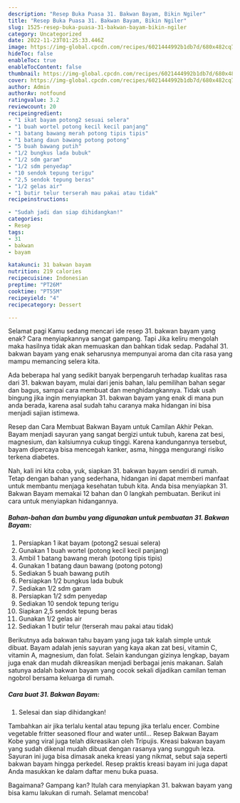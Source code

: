 ```yaml
---
description: "Resep Buka Puasa 31. Bakwan Bayam, Bikin Ngiler"
title: "Resep Buka Puasa 31. Bakwan Bayam, Bikin Ngiler"
slug: 1525-resep-buka-puasa-31-bakwan-bayam-bikin-ngiler
category: Uncategorized
date: 2022-11-23T01:25:33.446Z
image: https://img-global.cpcdn.com/recipes/6021444992b1db7d/680x482cq70/31-bakwan-bayam-foto-resep-utama.jpg
hideToc: false
enableToc: true
enableTocContent: false
thumbnail: https://img-global.cpcdn.com/recipes/6021444992b1db7d/680x482cq70/31-bakwan-bayam-foto-resep-utama.jpg
cover: https://img-global.cpcdn.com/recipes/6021444992b1db7d/680x482cq70/31-bakwan-bayam-foto-resep-utama.jpg
author: Admin
authorAv: notfound
ratingvalue: 3.2
reviewcount: 20
recipeingredient:
- "1 ikat bayam potong2 sesuai selera"
- "1 buah wortel potong kecil kecil panjang"
- "1 batang bawang merah potong tipis tipis"
- "1 batang daun bawang potong potong"
- "5 buah bawang putih"
- "1/2 bungkus lada bubuk"
- "1/2 sdm garam"
- "1/2 sdm penyedap"
- "10 sendok tepung terigu"
- "2,5 sendok tepung beras"
- "1/2 gelas air"
- "1 butir telur terserah mau pakai atau tidak"
recipeinstructions:

- "Sudah jadi dan siap dihidangkan!"
categories:
- Resep
tags:
- 31
- bakwan
- bayam

katakunci: 31 bakwan bayam 
nutrition: 219 calories
recipecuisine: Indonesian
preptime: "PT26M"
cooktime: "PT55M"
recipeyield: "4"
recipecategory: Dessert

---
```



Selamat pagi Kamu sedang mencari ide resep 31. bakwan bayam yang enak? Cara menyiapkannya sangat gampang. Tapi Jika keliru mengolah maka hasilnya tidak akan memuaskan dan bahkan tidak sedap. Padahal 31. bakwan bayam yang enak seharusnya mempunyai aroma dan cita rasa yang mampu memancing selera kita.


Ada beberapa hal yang sedikit banyak berpengaruh terhadap kualitas rasa dari 31. bakwan bayam, mulai dari jenis bahan, lalu pemilihan bahan segar dan bagus, sampai cara membuat dan menghidangkannya. Tidak usah bingung jika ingin menyiapkan 31. bakwan bayam yang enak di mana pun anda berada, karena asal sudah tahu caranya maka hidangan ini bisa menjadi sajian istimewa.

Resep dan Cara Membuat Bakwan Bayam untuk Camilan Akhir Pekan. Bayam menjadi sayuran yang sangat bergizi untuk tubuh, karena zat besi, magnesium, dan kalsiumnya cukup tinggi. Karena kandungannya tersebut, bayam dipercaya bisa mencegah kanker, asma, hingga mengurangi risiko terkena diabetes.


Nah, kali ini kita coba, yuk, siapkan 31. bakwan bayam sendiri di rumah. Tetap dengan bahan yang sederhana, hidangan ini dapat memberi manfaat untuk membantu menjaga kesehatan tubuh kita. Anda bisa menyiapkan 31. Bakwan Bayam memakai 12 bahan dan 0 langkah pembuatan. Berikut ini cara untuk menyiapkan hidangannya.

<!--inarticleads1-->

##### Bahan-bahan dan bumbu yang digunakan untuk pembuatan 31. Bakwan Bayam:

1. Persiapkan 1 ikat bayam (potong2 sesuai selera)
1. Gunakan 1 buah wortel (potong kecil kecil panjang)
1. Ambil 1 batang bawang merah (potong tipis tipis)
1. Gunakan 1 batang daun bawang (potong potong)
1. Sediakan 5 buah bawang putih
1. Persiapkan 1/2 bungkus lada bubuk
1. Sediakan 1/2 sdm garam
1. Persiapkan 1/2 sdm penyedap
1. Sediakan 10 sendok tepung terigu
1. Siapkan 2,5 sendok tepung beras
1. Gunakan 1/2 gelas air
1. Sediakan 1 butir telur (terserah mau pakai atau tidak)


Berikutnya ada bakwan tahu bayam yang juga tak kalah simple untuk dibuat. Bayam adalah jenis sayuran yang kaya akan zat besi, vitamin C, vitamin A, magnesium, dan folat. Selain kandungan gizinya lengkap, bayam juga enak dan mudah dikreasikan menjadi berbagai jenis makanan. Salah satunya adalah bakwan bayam yang cocok sekali dijadikan camilan teman ngobrol bersama keluarga di rumah. 

<!--inarticleads2-->

##### Cara buat 31. Bakwan Bayam:


1. Selesai dan siap dihidangkan!

Tambahkan air jika terlalu kental atau tepung jika terlalu encer. Combine vegetable fritter seasoned flour and water until… Resep Bakwan Bayam Kobe yang viral juga telah dikreasikan oleh Tripujis. Kreasi bakwan bayam yang sudah dikenal mudah dibuat dengan rasanya yang sungguh leza. Sayuran ini juga bisa dimasak aneka kreasi yang nikmat, sebut saja seperti bakwan bayam hingga perkedel. Resep praktis kreasi bayam ini juga dapat Anda masukkan ke dalam daftar menu buka puasa. 

Bagaimana? Gampang kan? Itulah cara menyiapkan 31. bakwan bayam yang bisa kamu lakukan di rumah. Selamat mencoba!
